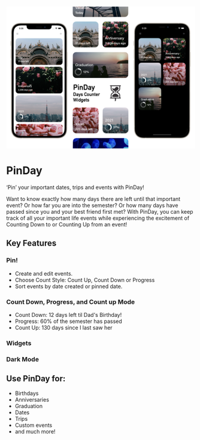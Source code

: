 ![Hero Image](images/hero_image.png)

# PinDay
‘Pin’ your important dates, trips and events with PinDay!

Want to know exactly how many days there are left until that important event? Or how far you are into the semester? Or how many days have passed since you and your best friend first met? With PinDay, you can keep track of all your important life events while experiencing the excitement of Counting Down to or Counting Up from an event!

## Key Features

### Pin!

- Create and edit events.
- Choose Count Style: Count Up, Count Down or Progress
- Sort events by date created or pinned date.

### Count Down, Progress, and Count up Mode

- Count Down: 12 days left til Dad's Birthday!
- Progress: 60% of the semester has passed
- Count Up: 130 days since I last saw her

### Widgets

### Dark Mode

## Use PinDay for:

- Birthdays
- Anniversaries
- Graduation
- Dates
- Trips
- Custom events
- and much more!
